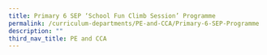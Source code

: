 ```yaml
---
title: Primary 6 SEP ‘School Fun Climb Session’ Programme
permalink: /curriculum-departments/PE-and-CCA/Primary-6-SEP-Programme
description: ""
third_nav_title: PE and CCA
---
```

